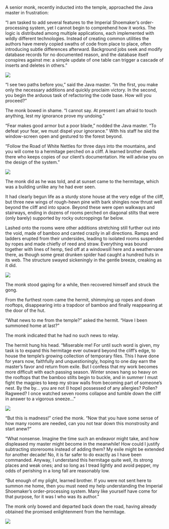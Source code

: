 A senior monk, recently inducted into the temple, approached the Java master in frustration:

“I am tasked to add several features to the Imperial Shoemaker’s order-processing system, yet I cannot begin to comprehend how it works.  The logic is distributed among multiple applications, each implemented with wildly different technologies.  Instead of creating common utilities the authors have merely copied swaths of code from place to place, often introducing subtle differences afterward. Background jobs seek and modify database records for no documented reason, and the database itself conspires against me: a simple update of one table can trigger a cascade of inserts and deletes in others.”

![](/pages/case-33/balloon-1.png)

“I see two paths before you,” said the Java master.  “In the first, you make only the necessary additions and quickly proclaim victory.  In the second, you begin the arduous task of refactoring the code base.  How will you proceed?”

The monk bowed in shame.  “I cannot say.  At present I am afraid to touch anything, lest my ignorance prove my undoing.”

“Fear makes good armor but a poor blade,” nodded the Java master.  “To defeat your fear, we must dispel your ignorance.”  With his staff he slid the window-screen open and gestured to the forest beyond.

“Follow the Road of White Nettles for three days into the mountains, and you will come to a hermitage perched on a cliff.  A learned brother dwells there who keeps copies of our client’s documentation.  He will advise you on the design of the system.”

![](/pages/case-33/balloon-2.png)

The monk did as he was told, and at sunset came to the hermitage, which was a building unlike any he had ever seen.

It had clearly begun life as a sturdy stone house at the very edge of the cliff, but three new wings of rough-hewn pine with bark shingles now thrust well beyond the cliff and into space.  Beyond these were open walkways and stairways, ending in dozens of rooms perched on diagonal stilts that were (only barely) supported by rocky outcroppings far below.

Lashed onto the rooms were other additions stretching still further out into the void, made of bamboo and canted crazily in all directions.  Ramps and ladders erupted from their undersides, leading to isolated rooms suspended by ropes and made chiefly of reed and straw.  Everything was bound together with lines of hemp, tied off at a windowsill here and a weathervane there, as though some great drunken spider had caught a hundred huts in its web.  The structure swayed sickeningly in the gentle breeze, creaking as it did.

![](/pages/case-33/balloon-3.png)

The monk stood gaping for a while, then recovered himself and struck the gong.

From the furthest room came the hermit, shimmying up ropes and down rooftops, disappearing into a trapdoor of bamboo and finally reappearing at the door of the hut.

“What news to me from the temple?” asked the hermit. “Have I been summoned home at last?”

The monk indicated that he had no such news to relay.

The hermit hung his head.  “Miserable me!  For until such word is given, my task is to expand this hermitage ever outward beyond the cliff’s edge, to house the temple’s growing collection of temporary files.  This I have done for years now, faithfully and unquestioningly, hoping to one day earn the master’s favor and return from exile.  But I confess that my work becomes more difficult with each passing season.  Winter snows hang so heavy on the rooftops that the bamboo stilts begin to buckle, and in summer I must fight the magpies to keep my straw walls from becoming part of someone’s nest.  By the by... you are not (I hope) possessed of any allergies?  Pollen?  Ragweed?  I once watched seven rooms collapse and tumble down the cliff in answer to a vigorous sneeze...”

![](/pages/case-33/balloon-4.png)

“But this is madness!” cried the monk.  “Now that you have some sense of how many rooms are needed, can you not tear down this monstrosity and start anew?”

“What nonsense.  Imagine the time such an endeavor might take, and how displeased my master might become in the meanwhile!  How could I justify subtracting storerooms instead of adding them?  My exile might be extended for another decade!  No, it is far safer to do exactly as I have been commanded.  Anyway, I understand this hermitage quite well, its strong places and weak ones; and so long as I tread lightly and avoid pepper, my odds of perishing in a long fall are reasonably low.

“But enough of my plight, learned brother.  If you were not sent here to summon me home, then you must need my help understanding the Imperial Shoemaker’s order-processing system.  Many like yourself have come for that purpose, for it was I who was its author.”

The monk only bowed and departed back down the road, having already obtained the promised enlightenment from the hermitage. 

![](/pages/case-33/hermitage.jpg)
